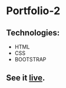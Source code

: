 # Portfolio-2

## Technologies:

- HTML
- CSS
- BOOTSTRAP

## See it [live](http://127.0.0.1:5500/home-page/index.html).
